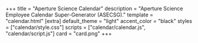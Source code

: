 +++
title = "Aperture Science Calendar"
description = "Aperture Science Employee Calendar Super-Generator (ASECSG)."
template = "calendar.html"
[extra]
default_theme = "light"
accent_color = "black"
styles = ["calendar/style.css"]
scripts = ["calendar/calendar.js", "calendar/script.js"]
card = "card.png"
+++
